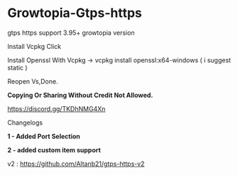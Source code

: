 # Growtopia-Gtps-https
gtps https support 3.95+ growtopia version

Install Vcpkg Click

Install Openssl With Vcpkg -> vcpkg install openssl:x64-windows ( i suggest static )

Reopen Vs,Done.

**Copying Or Sharing Without Credit Not Allowed.**

https://discord.gg/TKDhNMG4Xn

Changelogs

**1 - Added Port Selection**

**2 - added custom item support**

v2 : https://github.com/Altanb21/gtps-https-v2
